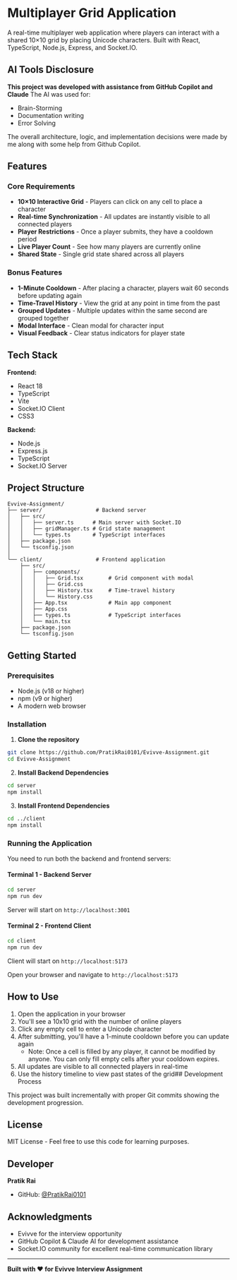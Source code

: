 # Multiplayer Grid Application

A real-time multiplayer web application where players can interact with a shared 10×10 grid by placing Unicode characters. Built with React, TypeScript, Node.js, Express, and Socket.IO.

## AI Tools Disclosure

**This project was developed with assistance from GitHub Copilot and Claude** 
The AI was used for:
- Brain-Storming
- Documentation writing
- Error Solving

The overall architecture, logic, and implementation decisions were made by me along with some help from Github Copilot.

## Features

### Core Requirements 
- **10×10 Interactive Grid** - Players can click on any cell to place a character
- **Real-time Synchronization** - All updates are instantly visible to all connected players
- **Player Restrictions** - Once a player submits, they have a cooldown period
- **Live Player Count** - See how many players are currently online
- **Shared State** - Single grid state shared across all players

### Bonus Features 
- **1-Minute Cooldown** - After placing a character, players wait 60 seconds before updating again
- **Time-Travel History** - View the grid at any point in time from the past
- **Grouped Updates** - Multiple updates within the same second are grouped together
- **Modal Interface** - Clean modal for character input
- **Visual Feedback** - Clear status indicators for player state

## Tech Stack

**Frontend:**
- React 18
- TypeScript
- Vite
- Socket.IO Client
- CSS3

**Backend:**
- Node.js
- Express.js
- TypeScript
- Socket.IO Server

## Project Structure

```
Evvive-Assignment/
├── server/                 # Backend server
│   ├── src/
│   │   ├── server.ts      # Main server with Socket.IO
│   │   ├── gridManager.ts # Grid state management
│   │   └── types.ts       # TypeScript interfaces
│   ├── package.json
│   └── tsconfig.json
│
└── client/                 # Frontend application
    ├── src/
    │   ├── components/
    │   │   ├── Grid.tsx        # Grid component with modal
    │   │   ├── Grid.css
    │   │   ├── History.tsx     # Time-travel history
    │   │   └── History.css
    │   ├── App.tsx             # Main app component
    │   ├── App.css
    │   ├── types.ts            # TypeScript interfaces
    │   └── main.tsx
    ├── package.json
    └── tsconfig.json
```

## Getting Started

### Prerequisites
- Node.js (v18 or higher)
- npm (v9 or higher)
- A modern web browser

### Installation

1. **Clone the repository**
```bash
git clone https://github.com/PratikRai0101/Evivve-Assignment.git
cd Evivve-Assignment
```

2. **Install Backend Dependencies**
```bash
cd server
npm install
```

3. **Install Frontend Dependencies**
```bash
cd ../client
npm install
```

### Running the Application

You need to run both the backend and frontend servers:

#### Terminal 1 - Backend Server
```bash
cd server
npm run dev
```
Server will start on `http://localhost:3001`

#### Terminal 2 - Frontend Client
```bash
cd client
npm run dev
```
Client will start on `http://localhost:5173`

Open your browser and navigate to `http://localhost:5173`

## How to Use

1. Open the application in your browser
2. You'll see a 10x10 grid with the number of online players
3. Click any empty cell to enter a Unicode character
4. After submitting, you'll have a 1-minute cooldown before you can update again
   - Note: Once a cell is filled by any player, it cannot be modified by anyone. You can only fill empty cells after your cooldown expires.
5. All updates are visible to all connected players in real-time
6. Use the history timeline to view past states of the grid## Development Process

This project was built incrementally with proper Git commits showing the development progression.

## License

MIT License - Feel free to use this code for learning purposes.

## Developer

**Pratik Rai**
- GitHub: [@PratikRai0101](https://github.com/PratikRai0101)

## Acknowledgments

- Evivve for the interview opportunity
- GitHub Copilot & Claude AI for development assistance
- Socket.IO community for excellent real-time communication library

---

**Built with ❤️ for Evivve Interview Assignment**

